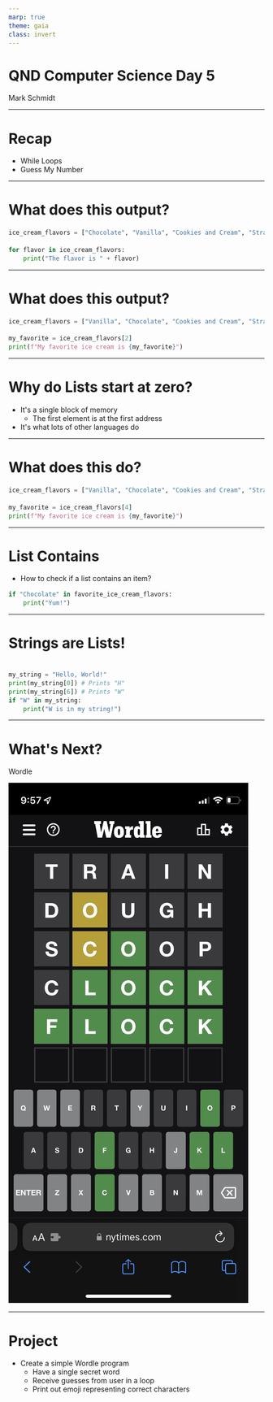 ```yaml
---
marp: true
theme: gaia
class: invert
---
```


# QND Computer Science Day 5
Mark Schmidt

--- 

# Recap

- While Loops
- Guess My Number

---

# What does this output?
```python
ice_cream_flavors = ["Chocolate", "Vanilla", "Cookies and Cream", "Strawberry"]

for flavor in ice_cream_flavors:
    print("The flavor is " + flavor)

```

<!-- -->
<!-- Should iterate through the list and print each option -->
<!-- Discuss list syntax (brackets, commas) -->
<!-- Discuss empty list -->
---

# What does this output?

```python
ice_cream_flavors = ["Vanilla", "Chocolate", "Cookies and Cream", "Strawberry"]

my_favorite = ice_cream_flavors[2]
print(f"My favorite ice cream is {my_favorite}")

```

<!-- -->
<!-- Get a show of hands for each option -->
--- 

# Why do Lists start at zero?

- It's a single block of memory
  - The first element is at the first address
- It's what lots of other languages do

---
# What does this do?

```python
ice_cream_flavors = ["Vanilla", "Chocolate", "Cookies and Cream", "Strawberry"]

my_favorite = ice_cream_flavors[4]
print(f"My favorite ice cream is {my_favorite}")


```

<!-- -->
<!-- Show indices past the end of the list lead to an error -->
<!-- Show negative indices -->

--- 

# List Contains

- How to check if a list contains an item?

```python
if "Chocolate" in favorite_ice_cream_flavors:
    print("Yum!")
```

---

# Strings are Lists!

```python

my_string = "Hello, World!"
print(my_string[0]) # Prints "H"
print(my_string[6]) # Prints "W"
if "W" in my_string:
    print("W is in my string!")

```

---

# What's Next?

Wordle

![bg right w:300](../assets/wordle.jpeg)

<!-- -->
<!-- Explain the rules of wordle -->
<!-- Multi-day process -->

---


# Project

- Create a simple Wordle program
  - Have a single secret word
  - Receive guesses from user in a loop
  - Print out emoji representing correct characters

